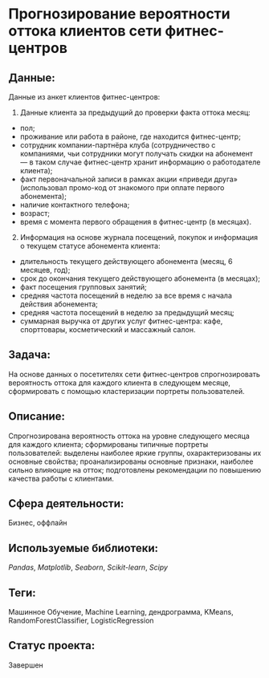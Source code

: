 #  Прогнозирование вероятности оттока клиентов сети фитнес-центров

## Данные:

Данные из анкет клиентов фитнес-центров:
1. Данные клиента за предыдущий до проверки факта оттока месяц:
* пол;
* проживание или работа в районе, где находится фитнес-центр;
* сотрудник компании-партнёра клуба (сотрудничество с компаниями, чьи сотрудники могут получать скидки на абонемент — в таком случае фитнес-центр хранит информацию о работодателе клиента);
* факт первоначальной записи в рамках акции «приведи друга» (использовал промо-код от знакомого при оплате первого абонемента);
* наличие контактного телефона;
* возраст;
* время с момента первого обращения в фитнес-центр (в месяцах).

2. Информация на основе журнала посещений, покупок и информация о текущем статусе абонемента клиента:
* длительность текущего действующего абонемента (месяц, 6 месяцев, год);
* срок до окончания текущего действующего абонемента (в месяцах);
* факт посещения групповых занятий;
* средняя частота посещений в неделю за все время с начала действия абонемента;
* средняя частота посещений в неделю за предыдущий месяц;
* суммарная выручка от других услуг фитнес-центра: кафе, спорттовары, косметический и массажный салон.

## Задача:

На основе данных о посетителях сети фитнес-центров спрогнозировать вероятность оттока для каждого клиента в следующем месяце, сформировать с помощью кластеризации портреты пользователей.

## Описание:

Спрогнозирована вероятность оттока на уровне следующего месяца для каждого клиента; сформированы типичные портреты пользователей: выделены наиболее яркие группы, охарактеризованы их основные свойства; проанализированы основные признаки, наиболее сильно влияющие на отток; подготовлены рекомендации по повышению качества работы с клиентами.

## Сфера деятельности:

Бизнес, оффлайн

## Используемые библиотеки:

_Pandas_, _Matplotlib_, _Seaborn_, _Scikit-learn_, _Scipy_

## Теги:

Машинное Обучение, Machine Learning, дендрограмма, KMeans, RandomForestClassifier, LogisticRegression

## Статус проекта:

Завершен
